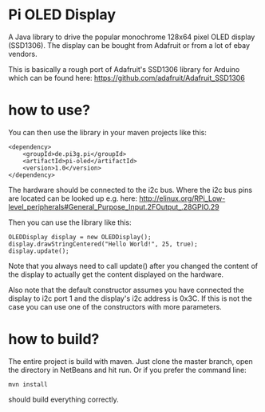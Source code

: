 Pi OLED Display
===============

A Java library to drive the popular monochrome 128x64 pixel OLED display (SSD1306).
The display can be bought from Adafruit or from a lot of ebay vendors.

This is basically a rough port of Adafruit's SSD1306 library for Arduino which
can be found here: https://github.com/adafruit/Adafruit_SSD1306

how to use?
============
You can then use the library in your maven projects like this:

    <dependency>
        <groupId>de.pi3g.pi</groupId>
        <artifactId>pi-oled</artifactId>
        <version>1.0</version>
    </dependency>

The hardware should be connected to the i2c bus. Where the i2c bus pins
are located can be looked up e.g. here: 
http://elinux.org/RPi_Low-level_peripherals#General_Purpose_Input.2FOutput_.28GPIO.29 

Then you can use the library like this:

    OLEDDisplay display = new OLEDDisplay();
    display.drawStringCentered("Hello World!", 25, true);
    display.update();

Note that you always need to call update() after you changed the content of the display
to actually get the content displayed on the hardware.

Also note that the default constructor assumes you have connected the display to
i2c port 1 and the display's i2c address is 0x3C. If this is not the case you
can use one of the constructors with more parameters.

how to build?
=============

The entire project is build with maven. Just clone the master branch, open the directory in NetBeans and hit run. Or if
you prefer the command line: 

    mvn install

should build everything correctly. 